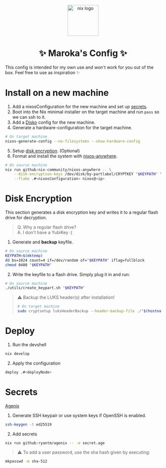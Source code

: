 <p align="center">
<img src="https://raw.githubusercontent.com/NixOS/nixos-artwork/ea1384e183f556a94df85c7aa1dcd411f5a69646/logo/nix-snowflake-colours.svg" alt="nix logo" width="100"/>
</p>

<h1 align="center">✨ Maroka's Config ✨</h1>

This config is intended for my own use and won't work for you out of the box. Feel free to use as inspiration ✨

# Install on a new machine

1. Add a nixosConfiguration for the new machine and set up [secrets](#setting-up-secrets).
2. Boot into the Nix minimal installer on the target machine and run `pass` so we can ssh to it.
3. Add a [Disko](hosts/kanan/disko-config.nix) config for the new machine.
4. Generate a hardware-configuration for the target machine.
```bash
# On target machine
nixos-generate-config --no-filesystems --show-hardware-config
```
5. Setup [disk encryption](#disk-encryption). (Optional)
6. Format and install the system with [nixos-anywhere](https://github.com/nix-community/nixos-anywhere).
```bash
# On source machine
nix run github:nix-community/nixos-anywhere -- \
    --disk-encryption-keys /dev/disk/by-partlabel/CRYPTKEY "$KEYPATH" \
    --flake .#<nixosConfiguration> nixos@<ip>
```

# Disk Encryption

This section generates a disk encryption key and writes it to a regular flash drive for decryption.
> Q. Why a regular flash drive?\
> A. I don't have a YubiKey :(

1. Generate and __backup__ keyfile.
```bash
# On source machine
KEYPATH=$(mktemp)
dd bs=1024 count=4 if=/dev/random of="$KEYPATH" iflag=fullblock
chmod 0400 "$KEYPATH"
```
2. Write the keyfile to a flash drive. Simply plug it in and run:
```bash
# On source machine
./utils/create_keypart.sh "$KEYPATH"
```

> :warning: Backup the LUKS header(s) after installation!
> ```bash
> # On target machine
> sudo cryptsetup luksHeaderBackup --header-backup-file ./"$(hostname)".luksheader <crypt-partition>
> ```

# Deploy

1. Run the devshell
```bash
nix develop
```
2. Apply the configuration

```bash
deploy .#<deployNode>
```

# Secrets

[Agenix](https://github.com/ryantm/agenix)

1. Generate SSH keypair or use system keys if OpenSSH is enabled.
```bash
ssh-keygen -t ed25519
```
2. Add secrets
```bash
nix run github:ryantm/agenix -- -e secret.age
```

> :warning: To add a user password, use the sha hash given by executing:
```bash
mkpasswd -m sha-512
```
